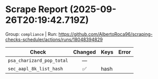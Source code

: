 # Scrape Report (2025-09-26T20:19:42.719Z)

Group: `compliance`  |  Run: https://github.com/AlbertoRoca96/scraping-checks-scheduler/actions/runs/18048394829

| Check | Changed | Keys | Error |
|---|:---:|:--|:--|
| `psa_charizard_pop_total` | — |  |  |
| `sec_aapl_8k_list_hash` | ✅ | hash |  |
